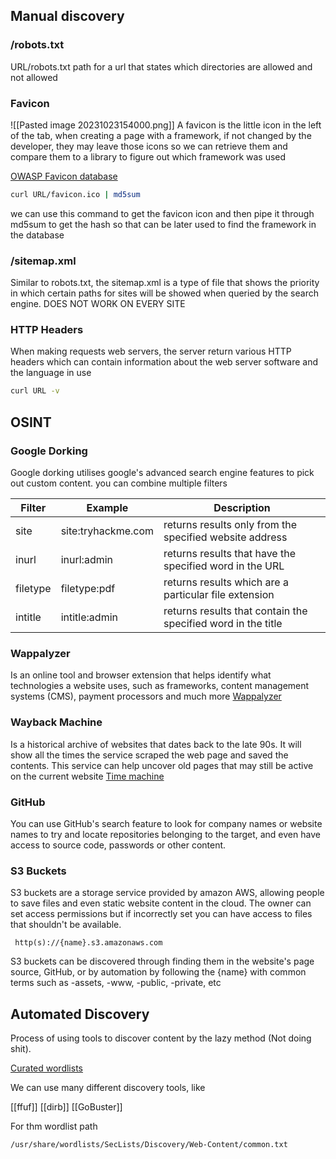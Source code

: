 ## Manual discovery
### /robots.txt
URL/robots.txt
path for a url that states which directories are allowed and not allowed 

### Favicon
![[Pasted image 20231023154000.png]]
A favicon is the little icon in the left of the tab, when creating a page with a framework, if not changed by the developer, they may leave those icons so we can retrieve them and compare them to a library to figure out which framework was used

[OWASP Favicon database](https://wiki.owasp.org/index.php/OWASP_favicon_database)
```bash
curl URL/favicon.ico | md5sum
```

we can use this command to get the favicon icon and then pipe it through md5sum to get the hash so that can be later used to find the framework in the database

### /sitemap.xml
Similar to robots.txt, the sitemap.xml is a type of file that shows the priority in which certain paths for sites will be showed when queried by the search engine. DOES NOT WORK ON EVERY SITE

### HTTP Headers
When making requests web servers, the server return various HTTP headers which can contain information about the web server software and the language in use

```bash
curl URL -v
``` 



## OSINT
### Google Dorking

Google dorking utilises google's advanced search engine features to pick out custom content. you can combine multiple filters

|Filter|Example|Description|
|------|-------|-----------|
|site|site:tryhackme.com|returns results only from the specified website address|
|inurl|inurl:admin|returns results that have the specified word in the URL|
|filetype|filetype:pdf|returns results which are a particular file extension|
|intitle|intitle:admin|returns results that contain the specified word in the title|

### Wappalyzer
Is an online tool and browser extension that helps identify what technologies a website uses, such as frameworks, content management systems (CMS), payment processors and much more
[Wappalyzer](https://www.wappalyzer.com/)

### Wayback Machine
Is a historical archive of websites that dates back to the late 90s. It will show all the times the service scraped the web page and saved the contents. This service can help uncover old pages that may still be active on the current website
[Time machine](https://archive.org/web/)

### GitHub
You can use GitHub's search feature to look for company names or website names to try and locate repositories belonging to the target, and even have access to source code, passwords or other content.

### S3 Buckets
S3 buckets are a storage service provided by amazon AWS, allowing people to save files and even static website content in the cloud. The owner can set access permissions but if incorrectly set you can have access to files that shouldn't be available.

	 http(s)://{name}.s3.amazonaws.com

S3 buckets can be discovered through finding them in the website's page source, GitHub, or by automation by following the {name} with common terms such as -assets, -www, -public, -private, etc

## Automated Discovery
Process of using tools to discover content by the lazy method (Not doing shit).

[Curated wordlists](https://github.com/danielmiessler/SecLists)

We can use many different discovery tools, like

[[ffuf]]
[[dirb]]
[[GoBuster]]

For thm wordlist path

	/usr/share/wordlists/SecLists/Discovery/Web-Content/common.txt
